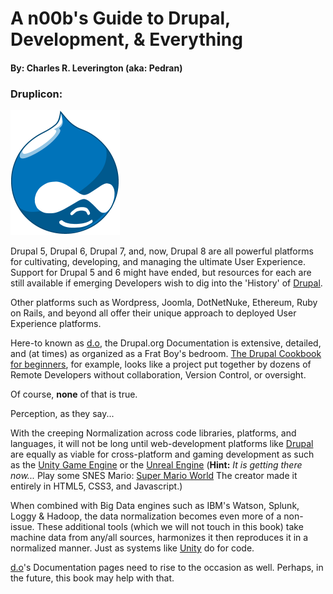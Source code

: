 # A n00b's Guide to Drupal, Development, & Everything
#### By: Charles R. Leverington \(aka: Pedran\)

### Druplicon:

![Druplicon](https://github.com/cleverington/n00b-drupal-development/blob/master/images/drupal-logos/druplicon-logos/druplicon-small.png "Druplicon")

Drupal 5, Drupal 6, Drupal 7, and, now, Drupal 8 are all powerful platforms for cultivating, developing, and managing the ultimate User Experience. Support for Drupal 5 and 6 might have ended, but resources for each are still available if emerging Developers wish to dig into the 'History' of [Drupal](https://www.drupal.org/ "drupal.org").

Other platforms such as Wordpress, Joomla, DotNetNuke, Ethereum, Ruby on Rails, and beyond all offer their unique approach to deployed User Experience platforms.

Here-to known as [d.o](https://www.drupal.org/ "drupal.org"), the Drupal.org Documentation is extensive, detailed, and \(at times\) as organized as a Frat Boy's bedroom. [The Drupal Cookbook for beginners](https://www.drupal.org/documentation/customization/tutorials/beginners-cookbook "The Drupal Cookbook for beginners"), for example, looks like a project put together by dozens of Remote Developers without collaboration, Version Control, or oversight.

Of course, **none** of that is true.

Perception, as they say...

With the creeping Normalization across code libraries, platforms, and languages, it will not be long until web-development platforms like [Drupal](https://www.drupal.org/ "Drupal") are equally as viable for cross-platform and gaming development as such as the [Unity Game Engine](https://unity3d.com/ "Unity") or the [Unreal Engine](https://www.unrealengine.com/ "Unreal Engine 4") \(**Hint:** *It is getting there now...* Play some SNES Mario: [Super Mario World](http://mario5.florian-rappl.de/#menu "Super Mario World") The creator made it entirely in HTML5, CSS3, and Javascript.\)

When combined with Big Data engines such as IBM's Watson, Splunk, Loggy & Hadoop, the data normalization becomes even more of a non-issue. These additional tools (which we will not touch in this book) take machine data from any/all sources, harmonizes it then reproduces it in a normalized manner. Just as systems like [Unity](https://unity3d.com/ "Unity") do for code.

[d.o](https://www.drupal.org/ "drupal.org")'s Documentation pages need to rise to the occasion as well. Perhaps, in the future, this book may help with that.

